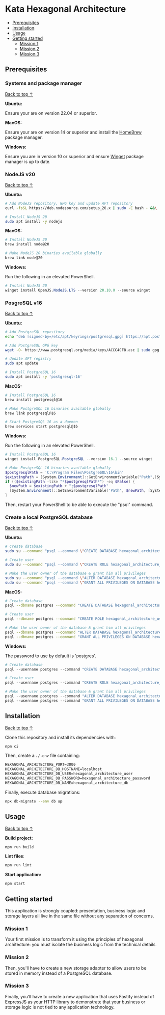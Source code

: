 # Kata Hexagonal Architecture

- [Prerequisites](#prerequisites)
- [Installation](#installation)
- [Usage](#usage)
- [Getting started](#getting-started)
  - [Mission 1](#mission-1)
  - [Mission 2](#mission-2)
  - [Mission 3](#mission-3)

## Prerequisites

### Systems and package manager

[Back to top ↑](#kata-hexagonal-architecture)

**Ubuntu:**

Ensure your are on version 22.04 or superior.

**MacOS:**

Ensure your are on version 14 or superior and install the [HomeBrew](https://brew.sh/) package manager.

**Windows:**

Ensure you are in version 10 or superior and ensure [Winget](https://apps.microsoft.com/detail/9NBLGGH4NNS1?rtc=1&hl=fr-fr&gl=FR#activetab=pivot:overviewtab) package manager is up to date.

### NodeJS v20

[Back to top ↑](#kata-hexagonal-architecture)

**Ubuntu:**

```bash
# Add NodeJS repository, GPG key and update APT repository
curl -fsSL https://deb.nodesource.com/setup_20.x | sudo -E bash - &&\

# Install NodeJS 20
sudo apt install -y nodejs
```

**MacOS:**

```bash
# Install NodeJS 20
brew install node@20

# Make NodeJS 20 binaries available globally
brew link node@20
```

**Windows:**

Run the following in an elevated PowerShell.

```powershell
# Install NodeJS 20
winget install OpenJS.NodeJS.LTS --version 20.10.0 --source winget
```

### PosgreSQL v16

[Back to top ↑](#kata-hexagonal-architecture)

**Ubuntu:**

```bash
# Add PostgreSQL repository
echo "deb [signed-by=/etc/apt/keyrings/postgresql.gpg] https://apt.postgresql.org/pub/repos/apt $(lsb_release -cs)-pgdg main" | sudo tee /etc/apt/sources.list.d/pgdg.list > /dev/null

# Add PostgreSQL GPG key
wget -O- https://www.postgresql.org/media/keys/ACCC4CF8.asc | sudo gpg --dearmor | sudo tee /etc/apt/keyrings/postgresql.gpg > /dev/null

# Update APT registry
sudo apt update

# Install PostgreSQL 16
sudo apt install -y 'postgresql-16'
```

**MacOS:**

```bash
# Install PostgreSQL 16
brew install postgresql@16

# Make PostgreSQL 16 binaries available globally
brew link postgresql@16

# Start PostgreSQL 16 as a daemon
brew services start postgresql@16
```

**Windows:**

Run the following in an elevated PowerShell.

```powershell
# Install PostgreSQL 16
winget install PostgreSQL.PostgreSQL --version 16.1 --source winget

# Make PostgreSQL 16 binaries available globally
$postgresqlPath = 'C:\Program Files\PostgreSQL\16\bin'
$existingPath = [System.Environment]::GetEnvironmentVariable("Path",[System.EnvironmentVariableTarget]::Machine)
if (($existingPath -like "*$postgresqlPath*") -eq $False) {
  $newPath = $existingPath + ";$postgresqlPath"
  [System.Environment]::SetEnvironmentVariable('Path', $newPath, [System.EnvironmentVariableTarget]::Machine)
}
```

Then, restart your PowerShell to be able to execute the "psql" command.

### Create a local PostgreSQL database

[Back to top ↑](#kata-hexagonal-architecture)

**Ubuntu:**

```bash
# Create database
sudo su --command "psql --command \"CREATE DATABASE hexagonal_architecture_db ENCODING UTF8;\"" - postgres

# Create user
sudo su --command "psql --command \"CREATE ROLE hexagonal_architecture_user WITH LOGIN PASSWORD 'hexagonal_architecture_password';\"" - postgres

# Make the user owner of the database & grant him all privileges
sudo su --command "psql --command \"ALTER DATABASE hexagonal_architecture_db OWNER TO hexagonal_architecture_user;\"" - postgres
sudo su --command "psql --command \"GRANT ALL PRIVILEGES ON DATABASE hexagonal_architecture_db to hexagonal_architecture_user;\"" - postgres
```

**MacOS:**

```bash
# Create database
psql --dbname postgres --command "CREATE DATABASE hexagonal_architecture_db ENCODING UTF8;"

# Create user
psql --dbname postgres --command "CREATE ROLE hexagonal_architecture_user WITH LOGIN PASSWORD 'hexagonal_architecture_password';"

# Make the user owner of the database & grant him all privileges
psql --dbname postgres --command "ALTER DATABASE hexagonal_architecture_db OWNER TO hexagonal_architecture_user;"
psql --dbname postgres --command "GRANT ALL PRIVILEGES ON DATABASE hexagonal_architecture_db to hexagonal_architecture_user;"
```

**Windows:**

The password to use by default is 'postgres'.

```powershell
# Create database
psql --username postgres --command "CREATE DATABASE hexagonal_architecture_db ENCODING UTF8;"

# Create user
psql --username postgres --command "CREATE ROLE hexagonal_architecture_user WITH LOGIN PASSWORD 'hexagonal_architecture_password';"

# Make the user owner of the database & grant him all privileges
psql --username postgres --command "ALTER DATABASE hexagonal_architecture_db OWNER TO hexagonal_architecture_user;"
psql --username postgres --command "GRANT ALL PRIVILEGES ON DATABASE hexagonal_architecture_db to hexagonal_architecture_user;"
```

## Installation

[Back to top ↑](#kata-hexagonal-architecture)

Clone this repository and install its dependencies with:

```bash
npm ci
```

Then, create a `./.env` file containing:

```txt
HEXAGONAL_ARCHITECTURE_PORT=3000
HEXAGONAL_ARCHITECTURE_DB_HOSTNAME=localhost
HEXAGONAL_ARCHITECTURE_DB_USER=hexagonal_architecture_user
HEXAGONAL_ARCHITECTURE_DB_PASSWORD=hexagonal_architecture_password
HEXAGONAL_ARCHITECTURE_DB_NAME=hexagonal_architecture_db
```

Finally, execute database migrations:

```bash
npx db-migrate --env db up
```

## Usage

[Back to top ↑](#kata-hexagonal-architecture)

**Build project:**

```bash
npm run build
```

**Lint files:**

```bash
npm run lint
```

**Start application:**

```bash
npm start
```

## Getting started

This application is strongly coupled: presentation, business logic and storage
layers all live in the same file without any separation of concerns.

### Mission 1

Your first mission is to transform it using the principles of hexagonal architecture:
you must isolate the business logic from the technical details.

### Mission 2

Then, you'll have to create a new storage adapter to allow users to be stored in memory
instead of a PostgreSQL database.

### Mission 3

Finally, you'll have to create a new application that uses Fastify instead of ExpressJS as
your HTTP library to demonstrate that your business or storage logic is not tied to any application technology.
